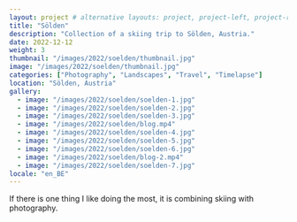```yaml
---
layout: project # alternative layouts: project, project-left, project-right, project-top
title: "Sölden"
description: "Collection of a skiing trip to Sölden, Austria."
date: 2022-12-12
weight: 3
thumbnail: "/images/2022/soelden/thumbnail.jpg"
image: "/images/2022/soelden/thumbnail.jpg"
categories: ["Photography", "Landscapes", "Travel", "Timelapse"]
location: "Sölden, Austria"
gallery:
  - image: "/images/2022/soelden/soelden-1.jpg"
  - image: "/images/2022/soelden/soelden-2.jpg"
  - image: "/images/2022/soelden/soelden-3.jpg"
  - image: "/images/2022/soelden/blog.mp4"
  - image: "/images/2022/soelden/soelden-4.jpg"
  - image: "/images/2022/soelden/soelden-5.jpg"
  - image: "/images/2022/soelden/soelden-6.jpg"
  - image: "/images/2022/soelden/blog-2.mp4"
  - image: "/images/2022/soelden/soelden-7.jpg"
locale: "en_BE"
---
```


If there is one thing I like doing the most, it is combining skiing with photography. 
